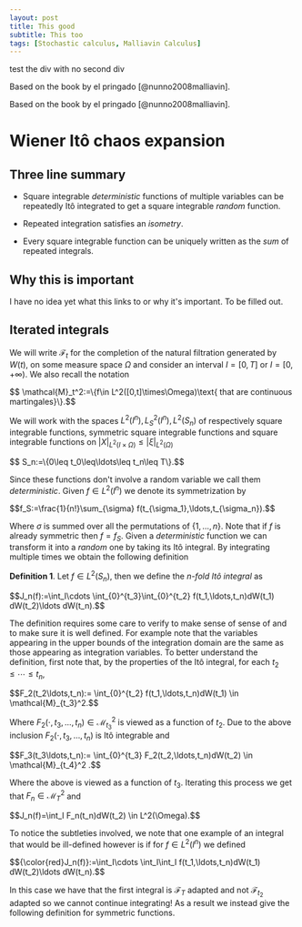```yaml
---
layout: post
title: This good
subtitle: This too
tags: [Stochastic calculus, Malliavin Calculus]
---
```

test the div with no second div

Based on the book by el pringado [@nunno2008malliavin].

Based on the book by el pringado [@nunno2008malliavin].

# Wiener Itô chaos expansion

## Three line summary

-   Square integrable *deterministic* functions of multiple variables
    can be repeatedly Itô integrated to get a square integrable *random*
    function.

-   Repeated integration satisfies an *isometry*.

-   Every square integrable function can be uniquely written as the
    *sum* of repeated integrals.

## Why this is important

I have no idea yet what this links to or why it's important. To be
filled out.

## Iterated integrals

We will write $\mathcal{F}_t$ for the completion of the natural
filtration generated by $W(t)$, on some measure space $\Omega$ and
consider an interval $I=[0,T]$ or $I=[0,+\infty)$. We also recall the
notation
<div>
$$
\mathcal{M}_t^2:=\{f\in L^2([0,t]\times\Omega)\text{ that are continuous martingales}\}.$$

We will work with the spaces $L^2(I^n), L^2_S(I^n),L^2(S_n)$ of
respectively square integrable functions, symmetric square integrable
functions and square integrable functions on
$|X|_{L^2(I\times\Omega)}\leq|\xi|_{L^2(\Omega)}$
<div>
$$
S_n:=\{0\leq t_0\leq\ldots\leq t_n\leq T\}.$$
 
 Since these functions
don't involve a random variable we call them *deterministic*. Given
$f\in L^2(I^n)$ we denote its symmetrization by
<div>
$$f_S:=\frac{1}{n!}\sum_{\sigma} f(t_{\sigma_1},\ldots,t_{\sigma_n}).$$

Where $\sigma$ is summed over all the permutations of $\{1,\ldots,n\}$.
Note that if $f$ is already symmetric then $f=f_S$. Given a
*deterministic* function we can transform it into a *random* one by
taking its Itô integral. By integrating multiple times we obtain the
following definition

**Definition 1**. Let $f\in L^2(S_n)$, then we define the *n-fold Itô
integral* as
<div>
$$J_n(f):=\int_I\cdots \int_{0}^{t_3}\int_{0}^{t_2} f(t_1,\ldots,t_n)dW(t_1) dW(t_2)\ldots dW(t_n).$$


The definition requires some care to verify to make sense of sense of
and to make sure it is well defined. For example note that the variables
appearing in the upper bounds of the integration domain are the same as
those appearing as integration variables. To better understand the
definition, first note that, by the properties of the Itô integral, for
each $t_2\leq\cdots\leq t_n$,
<div>
$$F_2(t_2\ldots,t_n):=    \int_{0}^{t_2} f(t_1,\ldots,t_n)dW(t_1) \in \mathcal{M}_{t_3}^2.$$

Where $F_2(\cdot,t_3,\ldots,t_n)\in \mathcal{M}_{t_3}^2$ is viewed as a
function of $t_2$. Due to the above inclusion
$F_2(\cdot,t_3,\ldots,t_n)$ is Itô integrable and
<div>
$$F_3(t_3\ldots,t_n):=    \int_{0}^{t_3} F_2(t_2,\ldots,t_n)dW(t_2) \in \mathcal{M}_{t_4}^2  .$$

Where the above is viewed as a function of $t_3$. Iterating this process
we get that $F_n \in \mathcal{M}_T^2$ and
<div>
$$J_n(f)=\int_I F_n(t_n)dW(t_2) \in L^2(\Omega).$$

To notice the
subtleties involved, we note that one example of an integral that would
be ill-defined however is if for $f\in L^2(I^n)$ we defined
<div>
$${\color{red}J_n(f)}:=\int_I\cdots \int_I\int_I f(t_1,\ldots,t_n)dW(t_1) dW(t_2)\ldots dW(t_n).$$

In this case we have that the first integral is $\mathcal{F}_T$ adapted
and not $\mathcal{F}_{t_2}$ adapted so we cannot continue integrating!
As a result we instead give the following definition for symmetric
functions.


